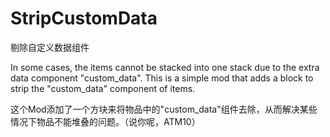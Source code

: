 StripCustomData
===
剔除自定义数据组件

In some cases, the items cannot be stacked into one stack due to the extra data component "custom_data".
This is a simple mod that adds a block to strip the "custom_data" component of items.

这个Mod添加了一个方块来将物品中的"custom_data"组件去除，从而解决某些情况下物品不能堆叠的问题。（说你呢，ATM10）